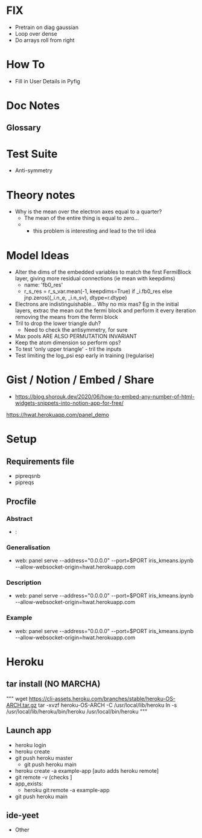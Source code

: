

# FIX 
- Pretrain on diag gaussian
- Loop over dense
- Do arrays roll from right


# How To
- Fill in User Details in Pyfig


# Doc Notes
## Glossary


# Test Suite
- Anti-symmetry

# Theory notes
- Why is the mean over the electron axes equal to a quarter? 
    - The mean of the entire thing is equal to zero...
    - * this problem is interesting and lead to the tril idea

# Model Ideas
- Alter the dims of the embedded variables to match the first FermiBlock layer, giving more residual connections (ie mean with keepdims)
    - name: 'fb0_res'
    - r_s_res = r_s_var.mean(-1, keepdims=True) if _i.fb0_res else jnp.zeros((_i.n_e, _i.n_sv), dtype=r.dtype)
- Electrons are indistinguishable... Why no mix mas? Eg in the initial layers, extrac the mean out the fermi block and perform it every iteration removing the means from the fermi block 
- Tril to drop the lower triangle duh? 
    - Need to check the antisymmetry, for sure
- Max pools ARE ALSO PERMUTATION INVARIANT
- Keep the atom dimension so perform ops? 
- To test 'only upper triangle' - tril the inputs
- Test limiting the log_psi esp early in training (regularise)


# Gist / Notion / Embed / Share
- https://blog.shorouk.dev/2020/06/how-to-embed-any-number-of-html-widgets-snippets-into-notion-app-for-free/

https://hwat.herokuapp.com/panel_demo


# Setup
## Requirements file
- pipreqsnb <jup-notebook>
- pipreqs <python-file>

## Procfile
### Abstract
- <indicate-what-kind-of-app-as-defined-by-heroku>: <a-cmd-to-run-the-app>
### Generalisation
- web: panel serve --address="0.0.0.0" --port=$PORT iris_kmeans.ipynb --allow-websocket-origin=hwat.herokuapp.com
### Description
- web: panel serve --address="0.0.0.0" --port=$PORT iris_kmeans.ipynb --allow-websocket-origin=hwat.herokuapp.com
### Example
- web: panel serve --address="0.0.0.0" --port=$PORT iris_kmeans.ipynb --allow-websocket-origin=hwat.herokuapp.com

# Heroku
## tar install (NO MARCHA)
"""
wget https://cli-assets.heroku.com/branches/stable/heroku-OS-ARCH.tar.gz
tar -xvzf heroku-OS-ARCH -C /usr/local/lib/heroku
ln -s /usr/local/lib/heroku/bin/heroku /usr/local/bin/heroku
"""

## Launch app
- heroku login
- heroku create <app-name>
- git push heroku master
    - git push heroku main
- heroku create -a example-app [auto adds heroku remote]
- git remote -v (checks ]
- app_exists: 
    - heroku git:remote -a example-app
- git push heroku main

## ide-yeet 
- Other 


<script src="https://gist.github.com/xmax1/f9f66535467ec44759193a18594e72c4.js"></script>